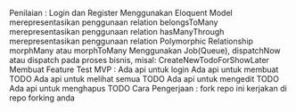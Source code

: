 Penilaian :
Login dan Register
Menggunakan Eloquent Model
merepresentasikan penggunaan relation belongsToMany
merepresentasikan penggunaan relation hasManyThrough
merepresentasikan penggunaan relation Polymorphic Relationship morphMany atau morphToMany
Menggunakan Job(Queue), dispatchNow atau dispatch pada proses bisnis, misal: CreateNewTodoForShowLater
Membuat Feature Test
MVP :
Ada api untuk login
Ada api untuk membuat TODO
Ada api untuk melihat semua TODO
Ada api untuk mengedit TODO
Ada api untuk menghapus TODO
Cara Pengerjaan :
fork repo ini
kerjakan di repo forking anda
